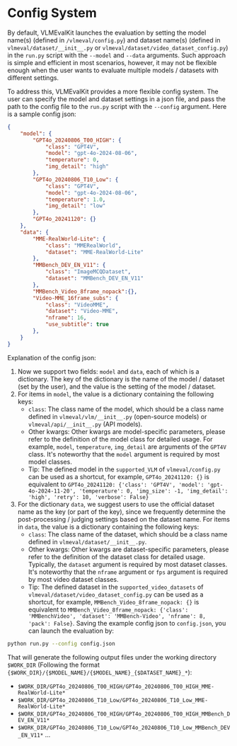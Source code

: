 # Config System

By default, VLMEvalKit launches the evaluation by setting the model name(s) (defined in `/vlmeval/config.py`) and dataset name(s) (defined in `vlmeval/dataset/__init__.py` or `vlmeval/dataset/video_dataset_config.py`) in the `run.py` script with the `--model` and `--data` arguments. Such approach is simple and efficient in most scenarios, however, it may not be flexible enough when the user wants to evaluate multiple models / datasets with different settings.

To address this, VLMEvalKit provides a more flexible config system. The user can specify the model and dataset settings in a json file, and pass the path to the config file to the `run.py` script with the `--config` argument. Here is a sample config json:

```json
{
    "model": {
        "GPT4o_20240806_T00_HIGH": {
            "class": "GPT4V",
            "model": "gpt-4o-2024-08-06",
            "temperature": 0,
            "img_detail": "high"
        },
        "GPT4o_20240806_T10_Low": {
            "class": "GPT4V",
            "model": "gpt-4o-2024-08-06",
            "temperature": 1.0,
            "img_detail": "low"
        },
        "GPT4o_20241120": {}
    },
    "data": {
        "MME-RealWorld-Lite": {
            "class": "MMERealWorld",
            "dataset": "MME-RealWorld-Lite"
        },
        "MMBench_DEV_EN_V11": {
            "class": "ImageMCQDataset",
            "dataset": "MMBench_DEV_EN_V11"
        },
        "MMBench_Video_8frame_nopack":{},
        "Video-MME_16frame_subs": {
            "class": "VideoMME",
            "dataset": "Video-MME",
            "nframe": 16,
            "use_subtitle": true
        },
    }
}
```

Explanation of the config json:

1. Now we support two fields: `model` and `data`, each of which is a dictionary. The key of the dictionary is the name of the model / dataset (set by the user), and the value is the setting of the model / dataset.
2. For items in `model`, the value is a dictionary containing the following keys:
    - `class`: The class name of the model, which should be a class name defined in `vlmeval/vlm/__init__.py` (open-source models) or `vlmeval/api/__init__.py` (API models).
    - Other kwargs: Other kwargs are model-specific parameters, please refer to the definition of the model class for detailed usage. For example, `model`, `temperature`, `img_detail` are arguments of the `GPT4V` class. It's noteworthy that the `model` argument is required by most model classes.
    - Tip: The defined model in the `supported_VLM` of `vlmeval/config.py` can be used as a shortcut, for example, `GPT4o_20241120: {}` is equivalent to `GPT4o_20241120: {'class': 'GPT4V', 'model': 'gpt-4o-2024-11-20', 'temperature': 0, 'img_size': -1, 'img_detail': 'high', 'retry': 10, 'verbose': False}`
3. For the dictionary `data`, we suggest users to use the official dataset name as the key (or part of the key), since we frequently determine the post-processing / judging settings based on the dataset name. For items in `data`, the value is a dictionary containing the following keys:
    - `class`: The class name of the dataset, which should be a class name defined in `vlmeval/dataset/__init__.py`.
    - Other kwargs: Other kwargs are dataset-specific parameters, please refer to the definition of the dataset class for detailed usage. Typically, the `dataset` argument is required by most dataset classes. It's noteworthy that the `nframe` argument or `fps` argument is required by most video dataset classes.
    - Tip: The defined dataset in the `supported_video_datasets` of `vlmeval/dataset/video_dataset_config.py` can be used as a shortcut, for example, `MMBench_Video_8frame_nopack: {}` is equivalent to `MMBench_Video_8frame_nopack: {'class': 'MMBenchVideo', 'dataset': 'MMBench-Video', 'nframe': 8, 'pack': False}`.
Saving the example config json to `config.json`, you can launch the evaluation by:

```bash
python run.py --config config.json
```

That will generate the following output files under the working directory `$WORK_DIR` (Following the format `{$WORK_DIR}/{$MODEL_NAME}/{$MODEL_NAME}_{$DATASET_NAME}_*`):

- `$WORK_DIR/GPT4o_20240806_T00_HIGH/GPT4o_20240806_T00_HIGH_MME-RealWorld-Lite*`
- `$WORK_DIR/GPT4o_20240806_T10_Low/GPT4o_20240806_T10_Low_MME-RealWorld-Lite*`
- `$WORK_DIR/GPT4o_20240806_T00_HIGH/GPT4o_20240806_T00_HIGH_MMBench_DEV_EN_V11*`
- `$WORK_DIR/GPT4o_20240806_T10_Low/GPT4o_20240806_T10_Low_MMBench_DEV_EN_V11*`
...
